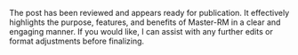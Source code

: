 The post has been reviewed and appears ready for publication. It effectively highlights the purpose, features, and benefits of Master-RM in a clear and engaging manner. If you would like, I can assist with any further edits or format adjustments before finalizing.